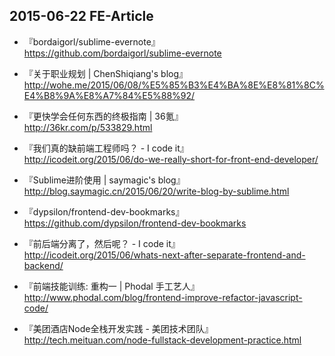 ## 2015-06-22 FE-Article

*  『bordaigorl/sublime-evernote』  
https://github.com/bordaigorl/sublime-evernote

*  『关于职业规划 | ChenShiqiang's blog』  
http://wohe.me/2015/06/08/%E5%85%B3%E4%BA%8E%E8%81%8C%E4%B8%9A%E8%A7%84%E5%88%92/

*  『更快学会任何东西的终极指南 | 36氪』  
http://36kr.com/p/533829.html

*  『我们真的缺前端工程师吗？ - I code it』  
http://icodeit.org/2015/06/do-we-really-short-for-front-end-developer/

*  『Sublime进阶使用 | saymagic's blog』 
http://blog.saymagic.cn/2015/06/20/write-blog-by-sublime.html

*  『dypsilon/frontend-dev-bookmarks』  
https://github.com/dypsilon/frontend-dev-bookmarks

*  『前后端分离了，然后呢？ - I code it』  
http://icodeit.org/2015/06/whats-next-after-separate-frontend-and-backend/

*  『前端技能训练: 重构一 | Phodal 手工艺人』     
http://www.phodal.com/blog/frontend-improve-refactor-javascript-code/

*  『美团酒店Node全栈开发实践 - 美团技术团队』   
http://tech.meituan.com/node-fullstack-development-practice.html
